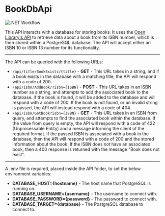 # BookDbApi
![.NET Workflow](https://github.com/Gareth8/BookDbApi/actions/workflows/dotnet.yml/badge.svg)

This API interacts with a database for storing books. It uses the [Open Library's API](https://openlibrary.org/developers/api) to retrieve data about a book from its ISBN number, which is then stored within a PostgreSQL database.
The API will accept either an ISBN 10 or ISBN 13 number for its functionality.

---

The API can be queried with the following URLs:
-  `/api/title/BookExists/{title}` - **GET** - This URL takes in a string, and if a book exists in the database with a matching title, the API will respond with a code of 200.
- `/api/isbn/AddBook/?isbn={ISBN}` - **POST** - This URL takes in an ISBN number as a string, and attempts to add the associated book to the database. If the book is found, it will be added to the database and will respond with a code of 200. If the book is not found, or an invalid string is passed, the API will instead respond with a code of 404.
- `/api/isbn/GetBook?isbn={ISBN}` - **GET** - This URL takes in an ISBN from query, and attempts to find the associated book within the database. If the value from query is empty, the API will respond with a code of 422 (Unprocessable Entity) and a message informing the client of the required format.
  If the passed ISBN is associated with a book in the database, then the API will respond with a code of 200 and the stored information about the book. If the ISBN does not have an associated book, then a 400 response is returned with the message "Book does not exist".

---

A .env file is required, placed inside the API folder, to set the below environment variables:
- **DATABASE_HOST={hostname}** - The host name that PostgreSQL is running on.  
- **DATABASE_USERNAME={username}**  - The username to connect with. 
- **DATABASE_PASSWORD={password}** - The password to connect with.
- **DATABASE_TARGET={database}** - The PostgreSQL database to connect to.
